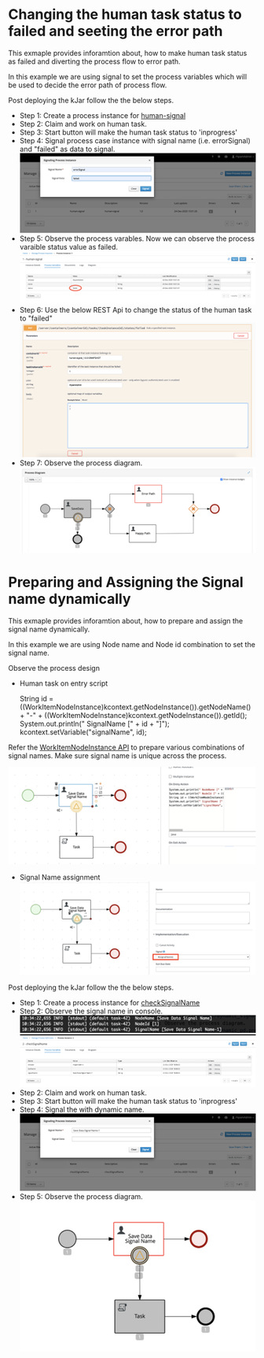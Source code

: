 Changing the human task status to failed and seeting the error path
===================================================================

This exmaple provides inforamtion about, how to make human task status as failed and diverting the process flow to error path.

In this example we are using signal to set the process variables which will be used to decide the error path of process flow.

Post deploying the kJar follow the the below steps.

  * Step 1: Create a process instance for [human-signal](src/main/resources/com/temenos/human_signal/human-signal.bpmn)
  * Step 2: Claim and work on human task. 
  * Step 3: Start button will make the human task status to 'inprogress'
  * Step 4: Signal process case instance with signal name (i.e. errorSignal) and "failed" as data to signal. 
   ![project modules1](images/signal.png)
  * Step 5: Observe the process varables. Now we can observe the process varaible status value as failed.
   ![project modules1](images/pv.png)
  * Step 6: Use the below REST Api to change the status of the human task to "failed"
   ![project modules1](images/Rest.png)
  * Step 7: Observe the process diagram.
   ![project modules1](images/pd.png)


Preparing and Assigning the Signal name dynamically
====================================================

This exmaple provides inforamtion about, how to prepare and assign the signal name dynamically.

In this example we are using Node name and Node id combination to set the signal name.

Observe the process design
   * Human task on entry script
   
      String id = ((WorkItemNodeInstance)kcontext.getNodeInstance()).getNodeName() + "-" + ((WorkItemNodeInstance)kcontext.getNodeInstance()).getId();
      System.out.println(" SignalName [" + id + "]");
      kcontext.setVariable("signalName", id);
      
   Refer the [WorkItemNodeInstance API](https://docs.jboss.org/jbpm/v5.4/javadocs/org/jbpm/workflow/instance/node/WorkItemNodeInstance.html) to prepare various combinations of signal names. Make sure signal name is unique across the process.
   
   ![project modules1](images/dynamic_ht.png)
   
   * Signal Name assignment
   ![project modules1](images/dynamic_signalname.png)

Post deploying the kJar follow the the below steps.

  * Step 1: Create a process instance for [checkSignalName](src/main/resources/com/temenos/human_signal/checkSignalName.bpmn)
  * Step 2: Observe the signal name in console.
   ![project modules1](images/dynamic_console.png)
   ![project modules1](images/dynamic_pv.png)
  * Step 2: Claim and work on human task. 
  * Step 3: Start button will make the human task status to 'inprogress'
  * Step 4: Signal the with dynamic name. 
   ![project modules1](images/dynamic_signal.png)
  * Step 5: Observe the process diagram.
   ![project modules1](images/dynamic_pd.png)
